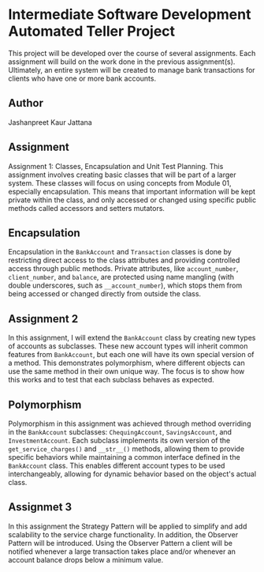 # Intermediate Software Development Automated Teller Project
This project will be developed over the course of several assignments.  Each 
assignment will build on the work done in the previous assignment(s).  Ultimately, 
an entire system will be created to manage bank transactions for clients who 
have one or more bank accounts.

## Author
Jashanpreet Kaur Jattana

## Assignment
Assignment 1: Classes, Encapsulation and Unit Test Planning. This assignment involves creating basic classes that will be part of a larger system. These classes will focus on using concepts from Module 01, especially encapsulation. This means that important information will be kept private within the class, and only accessed or changed using specific public methods called accessors and setters mutators.

## Encapsulation
Encapsulation in the `BankAccount` and `Transaction` classes is done by restricting direct access to the class attributes and providing controlled access through public methods. Private attributes, like `account_number`, `client_number`, and `balance`, are protected using name mangling (with double underscores, such as `__account_number`), which stops them from being accessed or changed directly from outside the class.

## Assignment 2
In this assignment, I will extend the `BankAccount` class by creating new types of accounts as subclasses. These new account types will inherit common features from `BankAccount`, but each one will have its own special version of a method. This demonstrates polymorphism, where different objects can use the same method in their own unique way. The focus is to show how this works and to test that each subclass behaves as expected.

## Polymorphism

Polymorphism in this assignment was achieved through method overriding in the `BankAccount` subclasses: `ChequingAccount`, `SavingsAccount`, and `InvestmentAccount`. Each subclass implements its own version of the `get_service_charges()` and `__str__()` methods, allowing them to provide specific behaviors while maintaining a common interface defined in the `BankAccount` class. This enables different account types to be used interchangeably, allowing for dynamic behavior based on the object's actual class.

## Assignmet 3
 In this assignment the Strategy Pattern will be applied to simplify and add scalability to the service charge functionality. In addition, the Observer Pattern will be introduced. Using the Observer Pattern a client will be notified whenever a large transaction takes place and/or whenever an account balance drops below a minimum value.